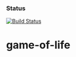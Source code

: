 ### Status
[![Build Status](https://travis-ci.org/deepzm/game-of-life.svg?branch=master)](https://travis-ci.org/deepzm/game-of-life)

game-of-life
============
